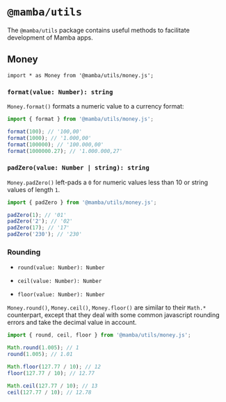 # `@mamba/utils`

The `@mamba/utils` package contains useful methods to facilitate development of Mamba apps.

## Money

`import * as Money from '@mamba/utils/money.js';`

### `format(value: Number): string`

`Money.format()` formats a numeric value to a currency format:

```js
import { format } from '@mamba/utils/money.js';

format(100); // '100,00'
format(1000); // '1.000,00'
format(100000); // '100.000,00'
format(1000000.27); // '1.000.000,27'
```

### `padZero(value: Number | string): string`

`Money.padZero()` left-pads a `0` for numeric values less than 10 or string values of length `1`.

```js
import { padZero } from '@mamba/utils/money.js';

padZero(1); // '01'
padZero('2'); // '02'
padZero(17); // '17'
padZero('230'); // '230'
```

### Rounding

- `round(value: Number): Number`

- `ceil(value: Number): Number`

- `floor(value: Number): Number`

`Money.round()`, `Money.ceil()`, `Money.floor()` are similar to their `Math.*` counterpart, except that they deal with some common javascript rounding errors and take the decimal value in account.

```js
import { round, ceil, floor } from '@mamba/utils/money.js';

Math.round(1.005); // 1
round(1.005); // 1.01

Math.floor(127.77 / 10); // 12
floor(127.77 / 10); // 12.77

Math.ceil(127.77 / 10); // 13
ceil(127.77 / 10); // 12.78
```
